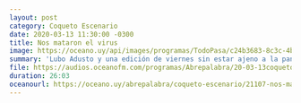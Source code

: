 ```yaml
---
layout: post
category: Coqueto Escenario
date: 2020-03-13 11:30:00 -0300
title: Nos mataron el virus
image: https://oceano.uy/api/images/programas/TodoPasa/c24b3683-8c3c-4b9d-9354-8752aff30ed3.jpg
summary: 'Lubo Adusto y una edición de viernes sin estar ajeno a la pandemia mudial del COVID19. Ligas que se suspenden, conciertos que no se hacen, pero el básquetbol uruguayo que sigue en pie. &quot;Algunos equipos van a preferir jugar sin público porque no da déficit&quot;'
file: https://audios.oceanofm.com/programas/Abrepalabra/20-03-13coquetoescenario.mp3
duration: 26:03
oceanourl: https://oceano.uy/abrepalabra/coqueto-escenario/21107-nos-mataron-el-virus
---
```


